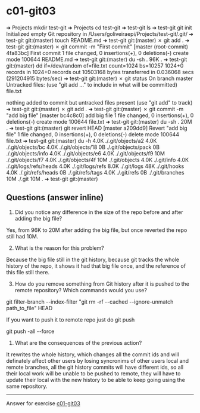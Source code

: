 # c01-git03

➜  Projects mkdir test-git
➜  Projects cd test-git
➜  test-git ls
➜  test-git git init
Initialized empty Git repository in /Users/goliveiraepi/Projects/test-git/.git/
➜  test-git git:(master) touch README.md
➜  test-git git:(master) ✗ git add .
➜  test-git git:(master) ✗ git commit -m "First commit"
[master (root-commit) 4fa83bc] First commit
 1 file changed, 0 insertions(+), 0 deletions(-)
 create mode 100644 README.md
➜  test-git git:(master) du -sh .
 96K	.
➜  test-git git:(master) dd if=/dev/random of=file.txt count=1024 bs=10257
1024+0 records in
1024+0 records out
10503168 bytes transferred in 0.036068 secs (291204915 bytes/sec)
➜  test-git git:(master) ✗ git status
On branch master
Untracked files:
  (use "git add <file>..." to include in what will be committed)
	file.txt

nothing added to commit but untracked files present (use "git add" to track)
➜  test-git git:(master) ✗ git add .
➜  test-git git:(master) ✗ git commit -m "add big file"
[master bc4c8c0] add big file
 1 file changed, 0 insertions(+), 0 deletions(-)
 create mode 100644 file.txt
➜  test-git git:(master) du -sh .
 20M	.
➜  test-git git:(master) git revert HEAD
[master a209dd9] Revert "add big file"
 1 file changed, 0 insertions(+), 0 deletions(-)
 delete mode 100644 file.txt
➜  test-git git:(master) du -h
4.0K	./.git/objects/a2
4.0K	./.git/objects/bc
4.0K	./.git/objects/18
  0B	./.git/objects/pack
  0B	./.git/objects/info
4.0K	./.git/objects/e6
4.0K	./.git/objects/f9
 10M	./.git/objects/f7
4.0K	./.git/objects/4f
 10M	./.git/objects
4.0K	./.git/info
4.0K	./.git/logs/refs/heads
4.0K	./.git/logs/refs
8.0K	./.git/logs
 48K	./.git/hooks
4.0K	./.git/refs/heads
  0B	./.git/refs/tags
4.0K	./.git/refs
  0B	./.git/branches
 10M	./.git
 10M	.
➜  test-git git:(master)

## Questions (answer inline)

1. Did you notice any difference in the size of the repo before and after adding the big file?

Yes, from 96K to 20M after adding the big file, but once reverted the repo still had 10M.

2. What is the reason for this problem?

Because the big file still in the git history, because git tracks the whole history of the repo, it shows it had that big file once, and the reference of this file still there.


3. How do you remove something from Git history after it is pushed to the remote repository? Which commands would you use? 

git filter-branch --index-filter "git rm -rf --cached --ignore-unmatch path_to_file" HEAD


If you want to push it to remote repo just do git push

git push -all --force

1. What are the consequences of the previous action?

It rewrites the whole history, which changes all the commit ids and will definately affect other users by losing syncronims of other users local and remote branches, all the git history commits will have different ids, so all their local work will be unable to be pushed to remote, they will have to update their local with the new history to be able to keep going using the same repository.

<!-- Don't change anything below this point-->
<!-- Before commiting, remove both commented lines--> 
***
Answer for exercise [c01-git03](https://github.com/devopsacademyau/academy/blob/23cc1dfa31e85651e3cdc1b0ef38da21518841ba/classes/01class/exercises/c01-git03/README.md)